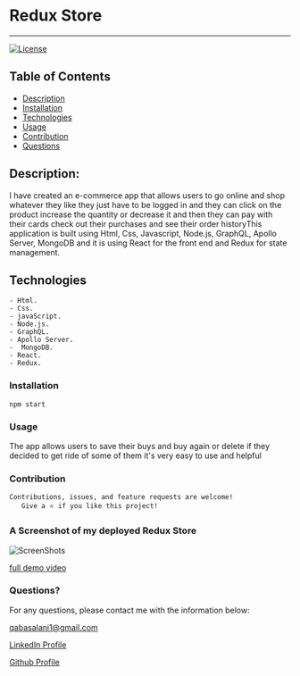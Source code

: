 # Redux Store 
  ----
  [![License](https://img.shields.io/badge/License-MIT-yellow.svg)](https://opensource.org/licenses/MIT)
## Table of Contents
- [Description](#description)
- [Installation](#installation)
- [Technologies](#technologies)
- [Usage](#usage)
- [Contribution](#contribution)
- [Questions](#questions)

## Description:
I have created an e-commerce app that allows users to go online and shop whatever they like they just have to be logged in and they can click on the product increase the quantity or decrease it and then they can  pay with their cards check out their purchases and see their order historyThis application is built using Html, Css, Javascript, Node.js, GraphQL, Apollo Server, MongoDB and it is using React for the front end and Redux for state management.


## Technologies
```
- Html.
- Css.
- javaScript.
- Node.js.
- GraphQL.
- Apollo Server.
-  MongoDB.
- React.
- Redux.
```


### Installation
```
npm start
```


### Usage
The app allows users to save their buys and buy again or delete if they decided to get ride of some of them it's very easy to use and helpful


### Contribution
```
Contributions, issues, and feature requests are welcome!
   Give a ⭐️ if you like this project!
```

### A Screenshot of my deployed Redux Store 

![ScreenShots]() 

[full demo video]()

### Questions? 
For any questions, please contact me with the information below:

qabasalani1@gmail.com

[LinkedIn Profile](https://www.linkedin.com/in/qabas-al-ani-7b858863/)

[Github Profile](https://github.com/Qabas-al-ani)
